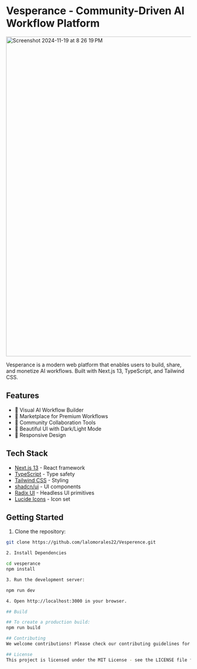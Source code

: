 # Vesperance - Community-Driven AI Workflow Platform

<img width="869" alt="Screenshot 2024-11-19 at 8 26 19 PM" src="https://github.com/user-attachments/assets/c533fa71-6b9b-499c-b2f1-2c493504e4c9">


Vesperance is a modern web platform that enables users to build, share, and monetize AI workflows. Built with Next.js 13, TypeScript, and Tailwind CSS.

## Features

- 🔧 Visual AI Workflow Builder
- 🏪 Marketplace for Premium Workflows
- 👥 Community Collaboration Tools
- 🎨 Beautiful UI with Dark/Light Mode
- 📱 Responsive Design

## Tech Stack

- [Next.js 13](https://nextjs.org/) - React framework
- [TypeScript](https://www.typescriptlang.org/) - Type safety
- [Tailwind CSS](https://tailwindcss.com/) - Styling
- [shadcn/ui](https://ui.shadcn.com/) - UI components
- [Radix UI](https://www.radix-ui.com/) - Headless UI primitives
- [Lucide Icons](https://lucide.dev/) - Icon set

## Getting Started

1. Clone the repository:
```bash
git clone https://github.com/lalomorales22/Vesperence.git

2. Install Dependencies

cd vesperance
npm install

3. Run the development server: 

npm run dev

4. Open http://localhost:3000 in your browser.

## Build

## To create a production build: 
npm run build

## Contributing
We welcome contributions! Please check our contributing guidelines for details.

## License
This project is licensed under the MIT License - see the LICENSE file for details.
